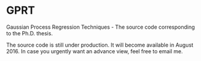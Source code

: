 # GPRT
Gaussian Process Regression Techniques - The source code corresponding to the Ph.D. thesis.

The source code is still under production. It will become available in August 2016. In case you urgently want an advance view, feel free to email me.
